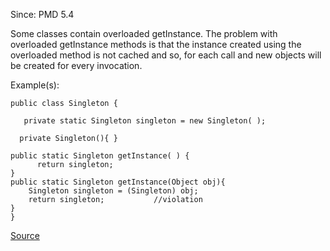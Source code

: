 Since: PMD 5.4

Some classes contain overloaded getInstance. The problem with overloaded getInstance methods
is that the instance created using the overloaded method is not cached and so, 
 for each call and new objects will be created for every invocation.

Example(s):
```
public class Singleton {

   private static Singleton singleton = new Singleton( );
   
  private Singleton(){ }
   
public static Singleton getInstance( ) {
	  return singleton;
}
public static Singleton getInstance(Object obj){
	Singleton singleton = (Singleton) obj;
	return singleton;			//violation
}
}
```

[Source](https://pmd.github.io/pmd-5.5.4/pmd-java/rules/java/design.html#SingleMethodSingleton)
